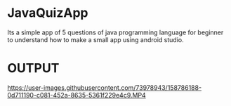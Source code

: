# JavaQuizApp
Its a simple app of 5 questions of java programming language for beginner to understand how to make a small app using android studio.

# OUTPUT

 https://user-images.githubusercontent.com/73978943/158786188-0d711190-c081-452a-8635-5361f229e4c9.MP4


